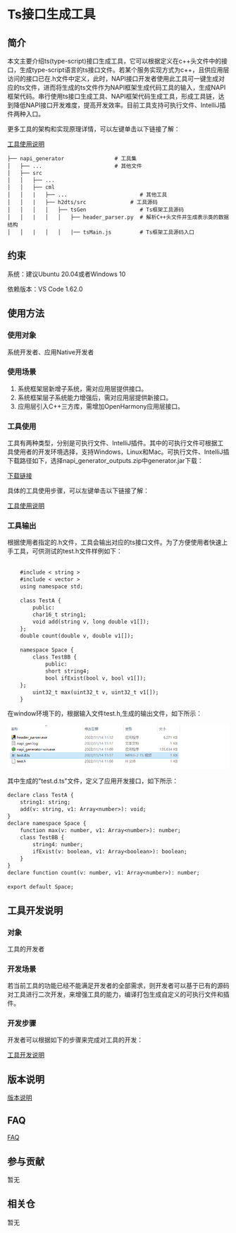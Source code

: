 # Ts接口生成工具

## 简介
本文主要介绍ts(type-script)接口生成工具，它可以根据定义在c++头文件中的接口，生成type-script语言的ts接口文件。若某个服务实现方式为c++，且供应用层访问的接口已在.h文件中定义，此时，NAPI接口开发者使用此工具可一键生成对应的ts文件，进而将生成的ts文件作为NAPI框架生成代码工具的输入，生成NAPI框架代码。串行使用ts接口生成工具、NAPI框架代码生成工具，形成工具链，达到降低NAPI接口开发难度，提高开发效率。目前工具支持可执行文件、IntelliJ插件两种入口。

更多工具的架构和实现原理详情，可以左键单击以下链接了解：

[工具使用说明](https://gitee.com/openharmony/napi_generator/tree/master/src/cli/h2dts/docs/usage/INSTRUCTION_ZH.md)

	├── napi_generator                # 工具集
	│   ├── ...                       # 其他文件
	│   ├── src                  
	│   │   ├── ...                              
	│   │   ├── cml
	│   │   |   ├── ...                       # 其他工具
	│   │   |   ├── h2dts/src              # 工具源码
	│   │   │   │   ├── tsGen                 # Ts框架工具源码
	│   │   |   │   │   ├── header_parser.py  # 解析C++头文件并生成表示类的数据结构
	│   │   |   │   │   |── tsMain.js         # Ts框架工具源码入口

## 约束
系统：建议Ubuntu 20.04或者Windows 10

依赖版本：VS Code 1.62.0

## 使用方法

### 使用对象

系统开发者、应用Native开发者

### 使用场景

1) 系统框架层新增子系统，需对应用层提供接口。
2) 系统框架层子系统能力增强后，需对应用层提供新接口。
3) 应用层引入C++三方库，需增加OpenHarmony应用层接口。

### 工具使用

工具有两种类型，分别是可执行文件、IntelliJ插件。其中的可执行文件可根据工具使用者的开发环境选择，支持Windows，Linux和Mac。可执行文件、IntelliJ插下载路径如下，选择napi_generator_outputs.zip中generator.jar下载：

[下载链接](http://ftp.kaihongdigi.com:5000/fsdownload/mKjfCmPjk/generator_outputs_NAPI_0930)

具体的工具使用步骤，可以左键单击以下链接了解：

[工具使用说明](https://gitee.com/openharmony/napi_generator/tree/master/src/cli/h2dts/docs/usage/INSTRUCTION_ZH.md)

### 工具输出

根据使用者指定的.h文件，工具会输出对应的ts接口文件。为了方便使用者快速上手工具，可供测试的test.h文件样例如下：

```

	#include < string >
	#include < vector >
	using namespace std;

	class TestA {
    	public:
    	char16_t string1;
    	void add(string v, long double v1[]);
	};
	double count(double v, double v1[]);

	namespace Space {
    	class TestBB {
        	public:
        	short string4;
        	bool ifExist(bool v, bool v1[]);
	};
    	uint32_t max(uint32_t v, uint32_t v1[]);
	}
```

在window环境下的，根据输入文件test.h,生成的输出文件，如下所示：

![](./docs/figures/h-2-ts-succ.png)


其中生成的"test.d.ts"文件，定义了应用开发接口，如下所示：

	declare class TestA {
		string1: string;
		add(v: string, v1: Array<number>): void;
	}
	declare namespace Space {
		function max(v: number, v1: Array<number>): number;
		class TestBB {
	    	string4: number;
	    	ifExist(v: boolean, v1: Array<boolean>): boolean;
		}
	}
	declare function count(v: number, v1: Array<number>): number;
	
	export default Space;


## 工具开发说明

### 对象

工具的开发者

### 开发场景

若当前工具的功能已经不能满足开发者的全部需求，则开发者可以基于已有的源码对工具进行二次开发，来增强工具的能力，编译打包生成自定义的可执行文件和插件。

### 开发步骤

开发者可以根据如下的步骤来完成对工具的开发：

 [工具开发说明](https://gitee.com/openharmony/napi_generator/tree/master/src/cli/h2dts/docs/guide/DEVELOP_ZH.md)

## 版本说明

 [版本说明](https://gitee.com/openharmony/napi_generator/blob/master/src/cli/h2dts/docs/release-notes/ts_Gen-1.0.md)

## FAQ

  [FAQ](https://gitee.com/openharmony/napi_generator/tree/master/src/cli/h2dts/docs/guide/FAQ.md)

## 参与贡献

暂无

## 相关仓

暂无
